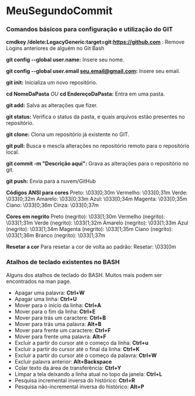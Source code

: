 # MeuSegundoCommit
### Comandos básicos para configuração e utilização do GIT

**cmdkey /delete:LegacyGeneric:target=git:https://github.com** : Remove Logins anteriores de alguém no Git Bash

**git config --global user.name:** Insere seu nome.

**git config --global user.email seu.email@gmail.com:** Insere seu email.

**git init:** Inicializa um novo repositório.

**cd NomeDaPasta** *OU* **cd EndereçoDaPasta:** Entra em uma pasta. 

**git add:** Salva as alterações que fizer.

**git status:** Verifica o status da pasta, e quais arquivos estão presentes no repositório.

**git clone:** Clona um repositório já existente no GIT.

**git pull:** Busca e mescla alterações no repositório remoto para o repositório local.

**git commit -m "Descrição aqui":** Grava as alterações para o repositório no git.

**git push:** Envia para a nuvem/GitHub

**Códigos ANSI para cores**
Preto: \033[0;30m
Vermelho: \033[0;31m
Verde: \033[0;32m
Amarelo: \033[0;33m
Azul: \033[0;34m
Magenta: \033[0;35m
Ciano: \033[0;36m
Cinza: \033[0;37m

**Cores em negrito**
Preto (negrito): \033[1;30m
Vermelho (negrito): \033[1;31m
Verde (negrito): \033[1;32m
Amarelo (negrito): \033[1;33m
Azul (negrito): \033[1;34m
Magenta (negrito): \033[1;35m
Ciano (negrito): \033[1;36m
Branco (negrito): \033[1;37m

**Resetar a cor**
Para resetar a cor de volta ao padrão:
Resetar: \033[0m

### Atalhos de teclado existentes no BASH
Alguns dos atalhos de teclado do BASH. Muitos mais podem ser encontrados na man page.

- Apagar uma palavra: **Ctrl+W**
- Apagar uma linha: **Ctrl+U**
- Mover para o início da linha: **Ctrl+A**
- Mover para o fim da linha: **Ctrl+E**
- Mover para trás um caractere: **Ctrl+B**
- Mover para trás uma palavra: **Alt+B**
- Mover para frente um caractere: **Ctrl+F**
- Mover para frente uma palavra: **Alt+F**
- Excluir a partir do cursor até o começo da linha: **Ctrl+u**
- Excluir a partir do cursor até o final da linha: **Ctrl+K**
- Excluir a partir do cursor até o começo da palavra: **Ctrl+W**
- Excluir palavra anterior: **Alt+Backspace**
- Colar texto da área de transferência: **Ctrl+Y**
- Limpar a tela deixando a linha atual no topo da janela: **Ctrl+L**
- Pesquisa incremental inversa do histórico: **Ctrl+R**
- Pesquisa não-incremental inversa do histórico: **Alt+P**




